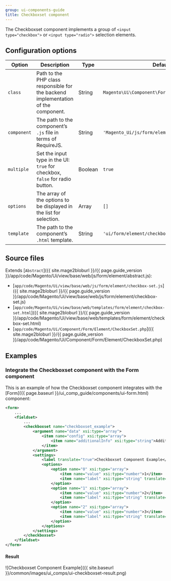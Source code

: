 ```yaml
---
group: ui-components-guide
title: Checkboxset component
---
```


The Checkboxset component implements a group of `<input type="checkbox">` or `<input type="radio">` selection elements.

## Configuration options

| Option | Description | Type | Default |
| --- | --- | --- | --- |
| `class` | Path to the PHP class responsible for the backend implementation of the component. | String | `Magento\Ui\Component\Form\Element\CheckboxSet` |
| `component` | The path to the component’s `.js` file in terms of RequireJS. | String | `'Magento_Ui/js/form/element/checkbox-set'` |
| `multiple` | Set the input type in the UI: `true` for checkbox, `false` for radio button. | Boolean | `true` |
| `options` | The array of the options to be displayed in the list for selection. | Array | `[]` |
| `template` | The path to the component’s `.html` template. | String | `'ui/form/element/checkbox-set'` |

## Source files

Extends [`Abstract`]({{ site.mage2bloburl }}/{{ page.guide_version }}/app/code/Magento/Ui/view/base/web/js/form/element/abstract.js):

-  [`app/code/Magento/Ui/view/base/web/js/form/element/checkbox-set.js`]({{ site.mage2bloburl }}/{{ page.guide_version }}/app/code/Magento/Ui/view/base/web/js/form/element/checkbox-set.js)
-  [`app/code/Magento/Ui/view/base/web/templates/form/element/checkbox-set.html`]({{ site.mage2bloburl }}/{{ page.guide_version }}/app/code/Magento/Ui/view/base/web/templates/form/element/checkbox-set.html)
-  [`app/code/Magento/Ui/Component/Form/Element/CheckboxSet.php`]({{ site.mage2bloburl }}/{{ page.guide_version }}/app/code/Magento/Ui/Component/Form/Element/CheckboxSet.php)

## Examples

### Integrate the Checkboxset component with the Form component

This is an example of how the Checkboxset component integrates with the [Form]({{ page.baseurl }}/ui_comp_guide/components/ui-form.html) component:

```xml
<form>
    ...
    <fieldset>
        ...
        <checkboxset name="checkboxset_example">
            <argument name="data" xsi:type="array">
                <item name="config" xsi:type="array">
                    <item name="additionalInfo" xsi:type="string">Additional information</item>
                </item>
            </argument>
            <settings>
                <label translate="true">Checkboxset Component Example</label>
                <options>
                    <option name="0" xsi:type="array">
                        <item name="value" xsi:type="number">1</item>
                        <item name="label" xsi:type="string" translate="true">Option #1</item>
                    </option>
                    <option name="1" xsi:type="array">
                        <item name="value" xsi:type="number">2</item>
                        <item name="label" xsi:type="string" translate="true">Option #2</item>
                    </option>
                    <option name="2" xsi:type="array">
                        <item name="value" xsi:type="number">3</item>
                        <item name="label" xsi:type="string" translate="true">Option #3</item>
                    </option>
                </options>
            </settings>
        </checkboxset>
    </fieldset>
</form>
```

#### Result

![Checkboxset Component Example]({{ site.baseurl }}/common/images/ui_comps/ui-checkboxset-result.png)
